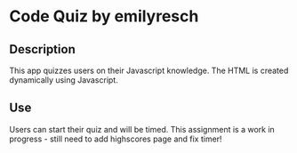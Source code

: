 # Code Quiz by emilyresch

## Description
This app quizzes users on their Javascript knowledge.
The HTML is created dynamically using Javascript.

## Use
Users can start their quiz and will be timed. 
This assignment is a work in progress - still need to add highscores page and fix timer!
